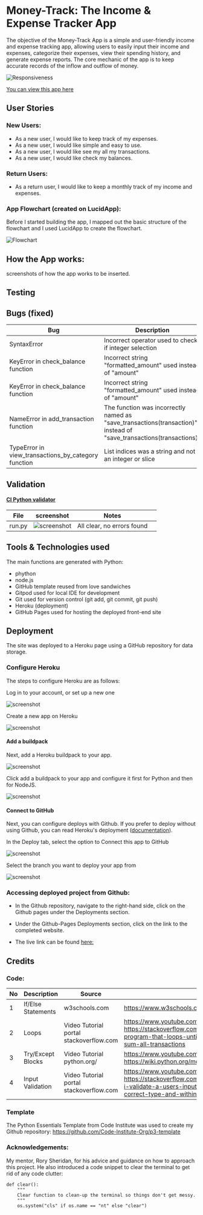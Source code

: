 # Money-Track: The Income & Expense Tracker App

The objective of the Money-Track App is a simple and user-friendly income and expense tracking app, allowing users to easily input their income and expenses, categorize their expenses, view their spending history, and generate expense reports. The core mechanic of the app is to keep accurate records of the inflow and outflow of money.

![Responsiveness](assets/images/responsive.webp) 

[You can view this app here](https://money-track-0848dea2992f.herokuapp.com/)

## User Stories

### New Users:
- As a new user, I would like to keep track of my expenses.
- As a new user, I would like simple and easy to use.
- As a new user, I would like see my all my transactions.
- As a new user, I would like check my balances.

### Return Users:
- As a return user, I would like to keep a monthly track of my income and expenses.

### App Flowchart (created on LucidApp):

Before I started building the app, I mapped out the basic structure of the flowchart and I used LucidApp to create the flowchart.

![Flowchart](assets/images/flowchart.jpg)

## How the App works:
screenshots of how the app works to be inserted.



## Testing



## Bugs (fixed)

| Bug | Description  | Screenshot | Correction |
| --- |------------- | ----------------- | -----------|
| SyntaxError | Incorrect operator used to check if integer selection | ![screenshot](assets/images/error-02.png) | ![screenshot](assets/images/error-02-fixed.png) |
| KeyError in check_balance function | Incorrect string "formatted_amount" used instead of "amount" | ![screenshot](assets/images/error-04.png) | ![screenshot](assets/images/error-04-fixed.png) |
| KeyError in check_balance function | Incorrect string "formatted_amount" used instead of "amount" | ![screenshot](assets/images/error-04.png) | ![screenshot](assets/images/error-04-fixed.png) |
| NameError in add_transaction function | The function was incorrectly named as "save_transactions(transaction)" instead of "save_transactions(transactions)" | ![screenshot](assets/images/error-05.png) | ![screenshot](assets/images/error-05-fixed.png) |
| TypeError in view_transactions_by_category function | List indices was a string and not an integer or slice | ![screenshot](assets/images/error-06.png) | ![screenshot](assets/images/error-06-fixed.png) |



## Validation

#### [CI Python validator](https://pep8ci.herokuapp.com/)

| File | screenshot | Notes |                                                                                                 |
| --- | --- | --- | ----------------------------------------------------------------------------------------------------------|
| run.py  | ![screenshot](assets/images/pep8.png) |  All clear, no errors found |

## Tools & Technologies used

The main functions are generated with Python:

- phython
- node.js
- GitHub template reused from love sandwiches
- Gitpod used for local IDE for development
- Git used for version control (git add, git commit, git push)
- Heroku (deployment)
- GitHub Pages used for hosting the deployed front-end site



## Deployment
The site was deployed to a Heroku page using a GitHub repository for data storage.

### Configure Heroku 
The steps to configure Heroku are as follows:

Log in to your account, or set up a new one

![screenshot](assets/images/heroku-login.png)

Create a new app on Heroku

![screenshot](assets/images/heroku-create-new-app.png) 

#### Add a buildpack

Next, add a Heroku buildpack to your app. 

![screenshot](assets/images/heroku-add-buildpacks.png)

Click add a buildpack to your app and configure it first for Python and then for NodeJS.

![screenshot](assets/images/heroku-buildpacks-py-js.png)

#### Connect to GitHub
Next, you can configure deploys with Github. If you prefer to deploy without using Github, you can read Heroku's deployment ([documentation](https://devcenter.heroku.com/categories/deployment)). 

In the Deploy tab, select the option to Connect this app to GitHub

![screenshot](assets/images/heroku-deploy-connect-github.png)

Select the branch you want to deploy your app from

![screenshot](assets/images/heroku-manual-deploy.png)

### Accessing deployed project from Github:
- In the Github repository, navigate to the right-hand side, click on the Github pages under the Deployments section.
  
- Under the Github-Pages Deployments section, click on the link to the completed website.

- The live link can be found [here:](https://money-track-0848dea2992f.herokuapp.com/)

## Credits

### Code:

| No | Description  | Source | URL |
| -- | ------------ | ------ | --- |
| 1 | If/Else Statements | w3schools.com | https://www.w3schools.com/python/python_conditions.asp |
| 2 | Loops | Video Tutorial portal stackoverflow.com | https://www.youtube.com/watch?v=zmIdC0_0BgY. https://stackoverflow.com/questions/69827626/python-program-that-loops-until-the-user-says-no-then-will-sum-all-transactions |
| 3 | Try/Except Blocks | Video Tutorial python.org/ | https://www.youtube.com/watch?v=tIh42X0oGQc https://wiki.python.org/moin/HandlingExceptions |
| 4 | Input Validation | Video Tutorial portal stackoverflow.com | https://www.youtube.com/watch?v=LUWyA3m_-r0 https://stackoverflow.com/questions/64669241/how-do-i-validate-a-users-input-and-make-sure-it-is-the-correct-type-and-within |


### Template

The Python Essentials Template from Code Institute was used to create my Github repository:
https://github.com/Code-Institute-Org/p3-template

### Acknowledgements:
My mentor, Rory Sheridan, for his advice and guidance on how to approach this project. He also introduced a code snippet to clear the terminal to get rid of any code clutter:

    def clear():
        """
        Clear function to clean-up the terminal so things don't get messy.
        """
        os.system("cls" if os.name == "nt" else "clear")